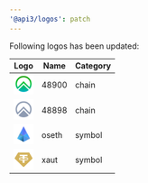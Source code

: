 ```yaml
---
'@api3/logos': patch
---
```


Following logos has been updated:

 |Logo|Name|Category|
 |---|---|---|
 |<img src="./raw/chains/Chain48900.svg" width="36" alt="">|48900|chain|
 |<img src="./raw/chains/Chain48898.svg" width="36" alt="">|48898|chain|
 |<img src="./raw/symbols/oseth.svg" width="36" alt="">|oseth|symbol|
 |<img src="./raw/symbols/xaut.svg" width="36" alt="">|xaut|symbol|